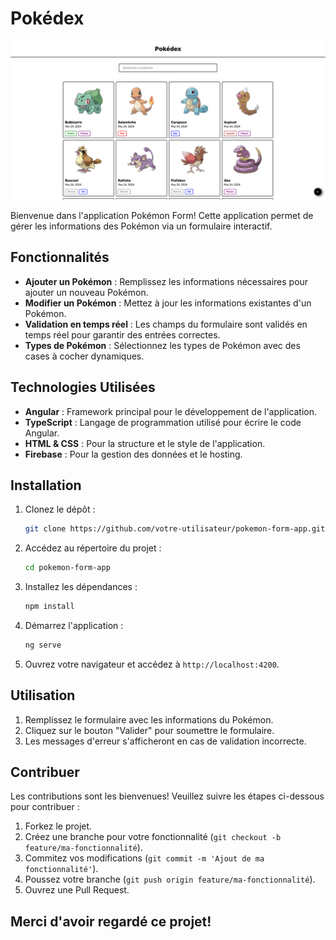 # Pokédex

![Pokémon Form App](./src/assets/images/pokedex.png)

Bienvenue dans l'application Pokémon Form! Cette application permet de gérer les informations des Pokémon via un formulaire interactif.

## Fonctionnalités

- **Ajouter un Pokémon** : Remplissez les informations nécessaires pour ajouter un nouveau Pokémon.
- **Modifier un Pokémon** : Mettez à jour les informations existantes d'un Pokémon.
- **Validation en temps réel** : Les champs du formulaire sont validés en temps réel pour garantir des entrées correctes.
- **Types de Pokémon** : Sélectionnez les types de Pokémon avec des cases à cocher dynamiques.

## Technologies Utilisées

- **Angular** : Framework principal pour le développement de l'application.
- **TypeScript** : Langage de programmation utilisé pour écrire le code Angular.
- **HTML & CSS** : Pour la structure et le style de l'application.
- **Firebase** : Pour la gestion des données et le hosting.

## Installation

1. Clonez le dépôt :
   ```bash
   git clone https://github.com/votre-utilisateur/pokemon-form-app.git
   ```
2. Accédez au répertoire du projet :
   ```bash
   cd pokemon-form-app
   ```
3. Installez les dépendances :
   ```bash
   npm install
   ```
4. Démarrez l'application :
   ```bash
   ng serve
   ```
5. Ouvrez votre navigateur et accédez à `http://localhost:4200`.

## Utilisation

1. Remplissez le formulaire avec les informations du Pokémon.
2. Cliquez sur le bouton "Valider" pour soumettre le formulaire.
3. Les messages d'erreur s'afficheront en cas de validation incorrecte.

## Contribuer

Les contributions sont les bienvenues! Veuillez suivre les étapes ci-dessous pour contribuer :

1. Forkez le projet.
2. Créez une branche pour votre fonctionnalité (`git checkout -b feature/ma-fonctionnalité`).
3. Commitez vos modifications (`git commit -m 'Ajout de ma fonctionnalité'`).
4. Poussez votre branche (`git push origin feature/ma-fonctionnalité`).
5. Ouvrez une Pull Request.

## Merci d'avoir regardé ce projet!

